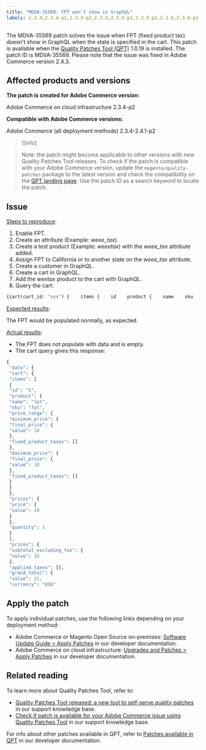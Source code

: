 ```yaml
---
title: "MDVA-35569: FPT won't show in GraphQL"
labels: 2.3.4,2.3.4-p1,2.3.4-p2,2.3.5,2.3.5-p1,2.3.5-p2,2.3.6,2.3.6-p1,2.4.0,2.4.0-p1,2.4.1,2.4.1-p1,2.4.1-p2,FPT,GraphQL,QPT 1.0.19,Magento Commerce,Magento Commerce Cloud,Quality Patches Tool,cart,fixed product tax,Adobe Commerce,cloud infrastructure,on-premises
---
```


The MDVA-35569 patch solves the issue when FPT (fixed product tax) doesn't show in GraphQL when the state is specified in the cart. This patch is available when the [Quality Patches Tool (QPT)](https://support.magento.com/hc/en-us/articles/360047139492) 1.0.19 is installed. The patch ID is MDVA-35569. Please note that the issue was fixed in Adobe Commerce version 2.4.3.

## Affected products and versions

**The patch is created for Adobe Commerce version:**

Adobe Commerce on cloud infrastructure 2.3.4-p2

**Compatible with Adobe Commerce versions:**

Adobe Commerce (all deployment methods) 2.3.4-2.4.1-p2

>![info]
>
>Note: the patch might become applicable to other versions with new Quality Patches Tool releases. To check if the patch is compatible with your Adobe Commerce version, update the `magento/quality-patches` package to the latest version and check the compatibility on the [QPT landing page](https://devdocs.magento.com/quality-patches/tool.html#patch-grid). Use the patch ID as a search keyword to locate the patch.

## Issue

<ins>Steps to reproduce</ins>:

1. Enable FPT.
1. Create an attribute (Example: *weee\_tax*).
1. Create a test product (Example: *weeetax*) with the *weee\_tax* attribute added.
1. Assign FPT to California or to another state on the *weee\_tax* attribute.
1. Create a customer in GraphQL.
1. Create a cart in GraphQL.
1. Add the *weetax* product to the cart with GraphQL.
1. Query the cart:

```php    
{cart(cart_id: "xxx") {    items {    id    product {    name    sku    price_range {    minimum_price {    final_price {    value    }    fixed_product_taxes {    label    amount {    value    }    }    }    maximum_price {    final_price {    value    }    fixed_product_taxes {    label    amount {    value    }    }    }    }    }    prices {    price {    value    }    }    quantity    }    prices {    subtotal_excluding_tax {    value    }    applied_taxes {    amount {    value    }    }    grand_total {    value    currency    }    discounts {    amount {    value    }    label    }    }}}    
```    

<ins>Expected results</ins>:

The FPT would be populated normally, as expected.

<ins>Actual results</ins>:

* The FPT does not populate with data and is empty.
* The cart query gives this response:

```php
{
 "data": {
 "cart": {
 "items": [
 {
 "id": "1",
 "product": {
 "name": "fpt",
 "sku": "fpt",
 "price_range": {
 "minimum_price": {
 "final_price": {
 "value": 10
 },
 "fixed_product_taxes": []
 },
 "maximum_price": {
 "final_price": {
 "value": 10
 },
 "fixed_product_taxes": []
 }
 }
 },
 "prices": {
 "price": {
 "value": 10
 }
 },
 "quantity": 1
 }
 ],
 "prices": {
 "subtotal_excluding_tax": {
 "value": 10
 },
 "applied_taxes": [],
 "grand_total": {
 "value": 21,
 "currency": "USD"
 ```

## Apply the patch

To apply individual patches, use the following links depending on your deployment method:

* Adobe Commerce or Magento Open Source on-premises: [Software Update Guide > Apply Patches](https://devdocs.magento.com/guides/v2.4/comp-mgr/patching/mqp.html) in our developer documentation.
* Adobe Commerce on cloud infrastructure: [Upgrades and Patches > Apply Patches](https://devdocs.magento.com/cloud/project/project-patch.html) in our developer documentation.

## Related reading

To learn more about Quality Patches Tool, refer to:

* [Quality Patches Tool released: a new tool to self-serve quality patches](https://support.magento.com/hc/en-us/articles/360047139492) in our support knowledge base.
* [Check if patch is available for your Adobe Commerce issue using Quality Patches Tool](https://support.magento.com/hc/en-us/articles/360047125252) in our support knowledge base.

For info about other patches available in QPT, refer to [Patches available in QPT](https://devdocs.magento.com/quality-patches/tool.html#patch-grid) in our developer documentation.
